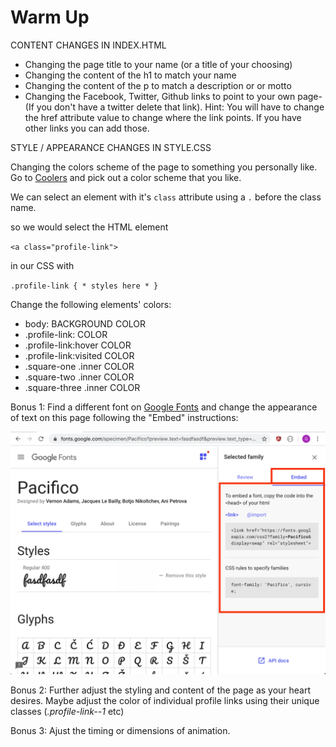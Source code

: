 # Warm Up

<!---
We are going to publish the page to the web shortly with github pages. Your mission is to beautify this profile page by doing the following:
-->

CONTENT CHANGES IN INDEX.HTML

- Changing the page title to your name (or a title of your choosing)
- Changing the content of the h1 to match your name
- Changing the content of the p to match a description or or motto
- Changing the Facebook, Twitter, Github links to point to your own page- (If you don't have a twitter delete that link). Hint: You will have to change the href attribute value to change where the link points. If you have other links you can add those.

STYLE / APPEARANCE CHANGES IN STYLE.CSS

Changing the colors scheme of the page to something you personally like. Go to [Coolers](https://coolors.co/browser/best/1) and pick out a color scheme that you like.

We can select an element with it's `class` attribute using a `.` before the class name.

so we would select the HTML element

`<a class="profile-link">`

in our CSS with

`.profile-link { * styles here * }`

Change the following elements' colors:

- body: BACKGROUND COLOR
- .profile-link: COLOR
- .profile-link:hover COLOR
- .profile-link:visited COLOR
- .square-one .inner COLOR
- .square-two .inner COLOR
- .square-three .inner COLOR

Bonus 1: Find a different font on [Google Fonts](https://fonts.google.com/) and change the appearance of text on this page following the "Embed" instructions:

![alt text](embed-font.png "Embedding A ")

Bonus 2: Further adjust the styling and content of the page as your heart desires. Maybe adjust the color of individual profile links using their unique classes (_.profile-link--1_ etc)

Bonus 3: Ajust the timing or dimensions of animation.
